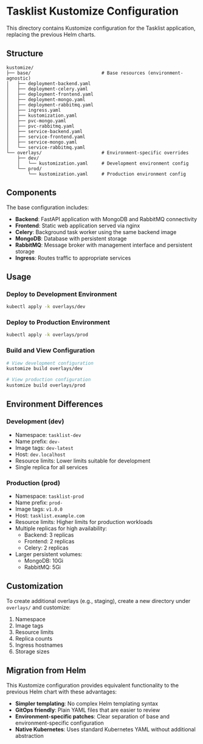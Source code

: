 # Tasklist Kustomize Configuration

This directory contains Kustomize configuration for the Tasklist application, replacing the previous Helm charts.

## Structure

```
kustomize/
├── base/                          # Base resources (environment-agnostic)
│   ├── deployment-backend.yaml
│   ├── deployment-celery.yaml
│   ├── deployment-frontend.yaml
│   ├── deployment-mongo.yaml
│   ├── deployment-rabbitmq.yaml
│   ├── ingress.yaml
│   ├── kustomization.yaml         
│   ├── pvc-mongo.yaml
│   ├── pvc-rabbitmq.yaml
│   ├── service-backend.yaml
│   ├── service-frontend.yaml
│   ├── service-mongo.yaml
│   └── service-rabbitmq.yaml
└── overlays/                      # Environment-specific overrides
    ├── dev/
    │   └── kustomization.yaml     # Development environment config
    └── prod/
        └── kustomization.yaml     # Production environment config
```

## Components

The base configuration includes:

- **Backend**: FastAPI application with MongoDB and RabbitMQ connectivity
- **Frontend**: Static web application served via nginx
- **Celery**: Background task worker using the same backend image
- **MongoDB**: Database with persistent storage
- **RabbitMQ**: Message broker with management interface and persistent storage
- **Ingress**: Routes traffic to appropriate services

## Usage

### Deploy to Development Environment

```bash
kubectl apply -k overlays/dev
```

### Deploy to Production Environment

```bash
kubectl apply -k overlays/prod
```

### Build and View Configuration

```bash
# View development configuration
kustomize build overlays/dev

# View production configuration
kustomize build overlays/prod
```

## Environment Differences

### Development (dev)
- Namespace: `tasklist-dev`
- Name prefix: `dev-`
- Image tags: `dev-latest`
- Host: `dev.localhost`
- Resource limits: Lower limits suitable for development
- Single replica for all services

### Production (prod)
- Namespace: `tasklist-prod`
- Name prefix: `prod-`
- Image tags: `v1.0.0`
- Host: `tasklist.example.com`
- Resource limits: Higher limits for production workloads
- Multiple replicas for high availability:
  - Backend: 3 replicas
  - Frontend: 2 replicas
  - Celery: 2 replicas
- Larger persistent volumes:
  - MongoDB: 10Gi
  - RabbitMQ: 5Gi

## Customization

To create additional overlays (e.g., staging), create a new directory under `overlays/` and customize:

1. Namespace
2. Image tags
3. Resource limits
4. Replica counts
5. Ingress hostnames
6. Storage sizes

## Migration from Helm

This Kustomize configuration provides equivalent functionality to the previous Helm chart with these advantages:

- **Simpler templating**: No complex Helm templating syntax
- **GitOps friendly**: Plain YAML files that are easier to review
- **Environment-specific patches**: Clear separation of base and environment-specific configuration
- **Native Kubernetes**: Uses standard Kubernetes YAML without additional abstraction
